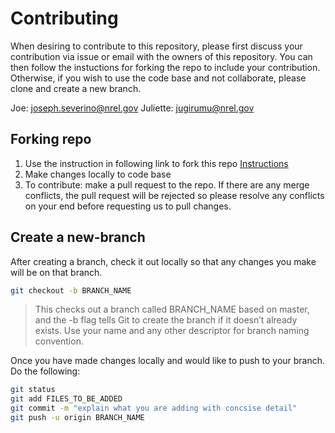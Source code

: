 # Contributing

When desiring to contribute to this repository, please first discuss your contribution via issue or email with the owners of this repository. You can then follow the instuctions for forking the repo to include your contribution. Otherwise, if you wish to use the code base and not collaborate, please clone and create a new branch.

Joe: <joseph.severino@nrel.gov>
Juliette: <jugirumu@nrel.gov>


## Forking repo
1. Use the instruction in following link to fork this repo [Instructions](https://docs.github.com/en/free-pro-team@latest/github/getting-started-with-github/fork-a-repo)
2. Make changes locally to code base
3. To contribute: make a pull request to the repo. If there are any merge conflicts, the pull request will be rejected so please resolve any conflicts on your end before requesting us to pull changes.


## Create a new-branch
After creating a branch, check it out locally so that any changes you make will be on that branch.
```bash
git checkout -b BRANCH_NAME
```
> This checks out a branch called BRANCH_NAME based on master, and the -b flag tells Git to create the branch if it doesn’t already exists. Use your name and any other descriptor for branch naming convention.

Once you have made changes locally and would like to push to your branch. Do the following:

```bash
git status 
git add FILES_TO_BE_ADDED
git commit -m "explain what you are adding with concsise detail"
git push -u origin BRANCH_NAME
```
